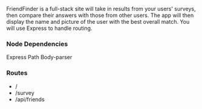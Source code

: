 FriendFinder is a full-stack site will take in results from your users' surveys, then compare their answers with those from other users. The app will then display the name and picture of the user with the best overall match.  You will use Express to handle routing.
 
 ### Node Dependencies
 Express
 Path
 Body-parser
 
 ### Routes
 * /
 * /survey
 * /api/friends
